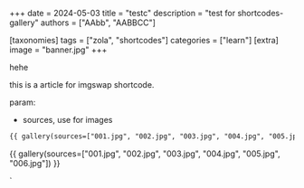 +++
date = 2024-05-03
title = "testc"
description = "test for shortcodes-gallery"
authors = ["AAbb", "AABBCC"]

[taxonomies]
tags = ["zola", "shortcodes"]
categories = ["learn"]
[extra]
image = "banner.jpg"
+++


hehe

this is a article for imgswap shortcode.

param:

- sources, use for images


```html
{{ gallery(sources=["001.jpg", "002.jpg", "003.jpg", "004.jpg", "005.jpg", "006.jpg"]) }}
```

{{ gallery(sources=["001.jpg", "002.jpg", "003.jpg", "004.jpg", "005.jpg", "006.jpg"]) }}




`